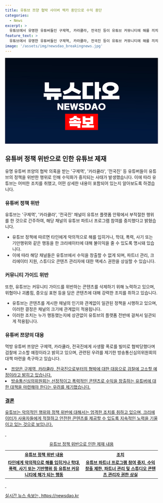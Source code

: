 ```yaml
---
title: 유튜브 쯔양 협박 사이버 렉카 중단으로 수익 중단
categories:
  - News
excerpt: >
  유튜브에서 유명한 유튜버들인 구제역, 카라큘라, 전국진 등이 유튜브 커뮤니티에 해를 끼치는 행동으로 인해 수익화 중지 및 유튜브 파트너 프로그램에서 제외되었다. 유튜브는 악의적인 행동을 한 크리에이터에 대해 불이익을 주고, 커뮤니티 가이드를 위반하는 콘텐츠를 삭제하기로 결정했다. 이에 대한 우려가 제기되자 방송통신심의위원회에서도 대책 마련을 촉구하고 있다. 이에 따라 유명 유튜버 쯔양이 협박을 받아 검찰에 고소할 예정이라고 밝혔다.
feature_text: >
  유튜브에서 유명한 유튜버들인 구제역, 카라큘라, 전국진 등이 유튜브 커뮤니티에 해를 끼치는 행동으로 인해 수익화 중지 및 유튜브 파트너 프로그램에서 제외되었다. 유튜브는 악의적인 행동을 한 크리에이터에 대해 불이익을 주고, 커뮤니티 가이드를 위반하는 콘텐츠를 삭제하기로 결정했다. 이에 대한 우려가 제기되자 방송통신심의위원회에서도 대책 마련을 촉구하고 있다. 이에 따라 유명 유튜버 쯔양이 협박을 받아 검찰에 고소할 예정이라고 밝혔다.
image: '/assets/img/newsdao_breakingnews.jpg'
---
```


<p><img src="/assets/img/newsdao_breakingnews.jpg" alt="cryptoinkorea 속보" /></p>

<h2 data-ke-size="size26">유튜버 정책 위반으로 인한 유튜브 제재</h2>

<p data-ke-size="size16">유명 유튜버 쯔양의 협박 의혹을 받는 '구제역', '카라큘라', '전국진' 등 유튜버들이 유튜브의 정책을 위반한 행위로 인해 수익화가 중지되는 사태가 발생했습니다. 이에 따라 유튜브는 어떠한 조치를 취했고, 어떤 상세한 내용이 포함되어 있는지 알아보도록 하겠습니다.</p>

<h3>유튜버 정책 위반</h3>

<p data-ke-size="size16">유튜브는 '구제역', '카라큘라', '전국진' 채널이 유튜브 플랫폼 안팎에서 부적절한 행위를 한 것으로 간주하여, 해당 채널의 유튜브 파트너 프로그램 참여를 중지했다고 밝혔습니다.</p>

<ul>
  <li>유튜브 정책에 따르면 타인에게 악의적으로 해를 입히거나, 학대, 폭력, 사기 또는 기만행위와 같은 행동을 한 크리에이터에 대해 불이익을 줄 수 있도록 명시돼 있습니다.</li>
  <li>이에 따라 해당 채널들은 유튜브에서 수익을 창출할 수 없게 되며, 파트너 관리, 크리에이터 지원, 스튜디오 콘텐츠 관리자에 대한 액세스 권한을 상실할 수 있습니다.</li>
</ul>

<h3>커뮤니티 가이드 위반</h3>

<p data-ke-size="size16">또한, 유튜브는 커뮤니티 가이드를 위반하는 콘텐츠를 삭제하기 위해 노력하고 있으며, 위협이나 괴롭힘, 증오심 표현 등을 담은 콘텐츠에 대해 강력한 조치를 취하고 있습니다.</p>

<ul>
  <li>유튜브는 콘텐츠를 게시한 채널의 인기와 관계없이 일관된 정책을 시행하고 있으며, 이러한 결정은 채널의 크기에 관계없이 적용됩니다.</li>
  <li>이러한 조치는 누가 행동했는지에 상관없이 유튜브의 플랫폼 전반에 걸쳐서 일관되게 적용됩니다.</li>
</ul>

<h3>유튜버 쯔양의 대응</h3>

<p data-ke-size="size16">먹방 유튜버 쯔양은 구제역, 카라큘라, 전국진에게 사생활 폭로를 빌미로 협박당했다며 검찰에 고소할 예정이라고 밝히고 있으며, 관련된 우려를 제기한 방송통신심의위원회의 대책 마련을 촉구하고 있습니다.</p>

<p><u>
  <li>쯔양은 구제역, 카라큘라, 전국진으로부터의 협박에 대한 대응으로 검찰에 고소할 예정이라고 밝히고 있습니다.</li>
  <li>방송통신심의위원회는 선정적이고 폭력적인 콘텐츠로 수익을 창출하는 유튜버에 대한 대책을 마련해야 한다는 우려를 제기했습니다.</li></p>

</ul>
<h3>결론</h3>
<p data-ke-size="size16">유튜브는 악의적인 행위와 정책 위반에 대해서는 엄격한 조치를 취하고 있으며, 크리에이터가 사용자들에게 적절하고 안전한 콘텐츠를 제공할 수 있도록 지속적인 노력을 기울이고 있는 것으로 보입니다.</p>
<p data-ke-size="size16">&nbsp;</p>
<table>

<p><caption>유튜브 정책 위반으로 인한 제재 내용</caption>
  <tr>
    <th style="text-align: center; height: 17px;"><b>유튜브 정책 위반 내용</b></th>
    <th style="text-align: center; height: 17px;"><b>조치</b></th>
  </tr>
  <tr>
    <td style="text-align: center; height: 17px;"><b>타인에게 악의적으로 해를 입히거나 학대, 폭력, 사기 또는 기만행위 등 유튜브 커뮤니티에 해가 되는 행동</b></td>
    <td style="text-align: center; height: 17px;"><b>유튜브 파트너 프로그램 참여 중지, 수익 창출 제한, 파트너 관리 및 스튜디오 콘텐츠 관리자 권한 상실</b></td>
  </tr>
</table></p>

<p data-ke-size="size16">&nbsp;</p>
실시간 뉴스 속보는, <a href="https://newsdao.kr" rel="dofollow">https://newsdao.kr</a>


